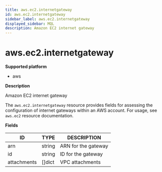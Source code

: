 ```yaml
---
title: aws.ec2.internetgateway
id: aws.ec2.internetgateway
sidebar_label: aws.ec2.internetgateway
displayed_sidebar: MQL
description: Amazon EC2 internet gateway
---
```


# aws.ec2.internetgateway

**Supported platform**

- aws

**Description**

Amazon EC2 internet gateway

The `aws.ec2.internetgateway` resource provides fields for assessing the configuration of internet gateways within an AWS account. For usage, see `aws.ec2` resource documentation.

**Fields**

| ID          | TYPE           | DESCRIPTION         |
| ----------- | -------------- | ------------------- |
| arn         | string         | ARN for the gateway |
| id          | string         | ID for the gateway  |
| attachments | &#91;&#93;dict | VPC attachments     |
